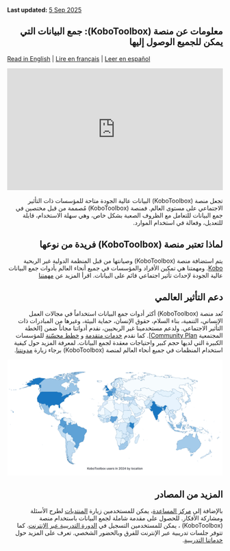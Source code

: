 
**Last updated:** <a href="https://github.com/kobotoolbox/docs/blob/c6b4dd60a840925a125d1283fd523c2ad3b9a01c/source/about_kobotoolbox_ar.md" class="reference">5 Sep 2025</a>

<section dir="rtl">

<h1 id="ar">معلومات عن منصة (KoboToolbox): جمع البيانات التي يمكن للجميع الوصول إليها</h1>

</section>

[Read in English](about_kobotoolbox.md) | [Lire en français](about_kobotoolbox_fr.md) | [Leer en español](about_kobotoolbox_es.md) 

<iframe src="https://www.youtube.com/embed/oKtMmBAlHho?si=OqS7-rewYMf-Rrw2" style="width: 100%; aspect-ratio: 16 / 9; height: auto; border: 0;" title="YouTube video player" frameborder="0" allow="accelerometer; autoplay; clipboard-write; encrypted-media; gyroscope; picture-in-picture; web-share" allowfullscreen></iframe>

<section dir="rtl">

تجعل منصة (KoboToolbox) البيانات عالية الجودة متاحة للمؤسسات ذات التأثير الاجتماعي على مستوى العالم. فمنصة (KoboToolbox) مُصممة من قبل مختصين في جمع البيانات للتعامل مع الظروف الصعبة بشكل خاص، وهي سهلة الاستخدام، قابلة للتعديل، وفعالة في استخدام الموارد.


<h2>لماذا تعتبر منصة (KoboToolbox) فريدة من نوعها</h2>

يتم استضافة منصة (KoboToolbox) وصيانتها من قبل المنظمة الدولية غير الربحية [Kobo](https://www.kobotoolbox.org/about-us/the-organization). ومهمتنا هي تمكين الأفراد والمؤسسات في جميع أنحاء العالم بأدوات جمع البيانات عالية الجودة لإحداث تأثير اجتماعي قائم على البيانات.
اقرأ المزيد عن [مهمتنا](https://www.kobotoolbox.org/about-us/our-mission)

<h2>دعم التأثير العالمي</h2>

تُعد منصة (KoboToolbox) أكثر أدوات جمع البيانات استخداماً في مجالات العمل الإنساني، التنمية، بناء السلام، حقوق الإنسان، حماية البيئة، وغيرها من المبادرات ذات التأثير الاجتماعي. ولدعم مستخدمينا غير الربحيين، نقدم أدواتنا مجاناً ضمن
[الخطة المجتمعية [Community Plan](https://www.kobotoolbox.org/pricing/#free)]. كما نقدم [خدمات متقدمة](https://www.kobotoolbox.org/services/) و [خطط محسّنة](https://www.kobotoolbox.org/pricing/) للمؤسسات الكبيرة التي لديها حجم كبير واحتياجات معقدة لجمع البيانات.
لمعرفة المزيد حول كيفية استخدام المنظمات في جميع أنحاء العالم لمنصة (KoboToolbox) برجاء زيارة [مدونتنا](https://www.kobotoolbox.org/blog/).

![image](images/about_kobotoolbox/usermap.png)

<h2>المزيد من المصادر</h2>

بالإضافة إلى [مركز المساعدة](https://support.kobotoolbox.org/)، يمكن للمستخدمين زيارة [المنتديات](https://community.kobotoolbox.org/) لطرح الأسئلة ومشاركة الأفكار. للحصول على مقدمة شاملة لجمع البيانات باستخدام منصة (KoboToolbox) ، يمكن للمستخدمين التسجيل في [الدورة التدريبية عبر الإنترنت](https://academy.kobotoolbox.org/courses/essentials). كما تتوفر جلسات تدريبية عبر الإنترنت للفرق وبالحضور الشخصي.
تعرف على المزيد حول [خدماتنا التدريبية](https://www.kobotoolbox.org/services/training/).

</section>
